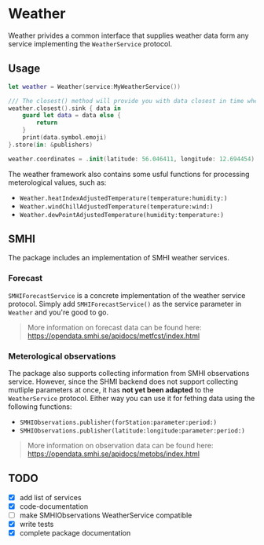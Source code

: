 # Weather

Weather privides a common interface that supplies weather data form any service implementing the `WeatherService` protocol. 

## Usage
```swift
let weather = Weather(service:MyWeatherService())

/// The closest() method will provide you with data closest in time whenever it's available or if the underlying data changes.
weather.closest().sink { data in 
    guard let data = data else {
        return
    }
    print(data.symbol.emoji)
}.store(in: &publishers)

weather.coordinates = .init(latitude: 56.046411, longitude: 12.694454) 
```

The weather framework also contains some usful functions for processing meterological values, such as:

- `Weather.heatIndexAdjustedTemperature(temperature:humidity:)`
- `Weather.windChillAdjustedTemperature(temperature:wind:)`
- `Weather.dewPointAdjustedTemperature(humidity:temperature:)`

## SMHI
The package includes an implementation of SMHI weather services.

### Forecast
`SMHIForecastService` is a concrete implementation of the weather service protocol.
Simply add `SMHIForecastService()` as the service parameter in `Weather` and you're good to go.

> More information on forecast data can be found here: https://opendata.smhi.se/apidocs/metfcst/index.html

### Meterological observations
The package also supports collecting information from SMHI observations service. However, since the SHMI backend does not support collecting mutliple parameters at once, it has **not yet been adapted** to the `WeatherService` protocol. Either way you can use it for fething data using the following functions:

- `SMHIObservations.publisher(forStation:parameter:period:)`
- `SMHIObservations.publisher(latitude:longitude:parameter:period:)`

> More information on observation data can be found here: https://opendata.smhi.se/apidocs/metobs/index.html


## TODO

- [x] add list of services
- [x] code-documentation
- [ ] make SMHIObservations WeatherService compatible
- [x] write tests
- [x] complete package documentation

